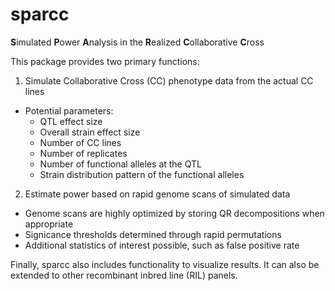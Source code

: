 sparcc
====

**S**imulated **P**ower **A**nalysis in the **R**ealized **C**ollaborative **C**ross

This package provides two primary functions:

1. Simulate Collaborative Cross (CC) phenotype data from the actual CC lines
- Potential parameters:
  - QTL effect size
  - Overall strain effect size
  - Number of CC lines
  - Number of replicates
  - Number of functional alleles at the QTL
  - Strain distribution pattern of the functional alleles
2. Estimate power based on rapid genome scans of simulated data 
- Genome scans are highly optimized by storing QR decompositions when appropriate
- Signicance thresholds determined through rapid permutations
- Additional statistics of interest possible, such as false positive rate

Finally, sparcc also includes functionality to visualize results. It can also be extended to other recombinant inbred line (RIL) panels.








